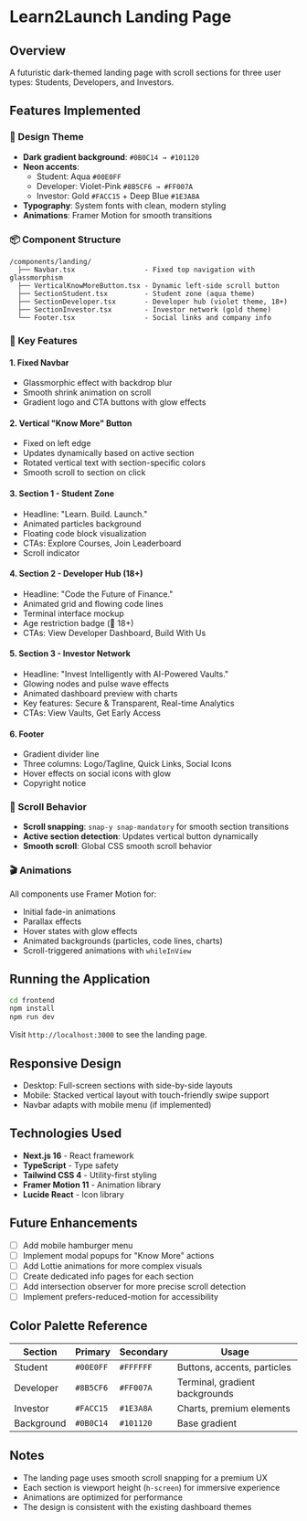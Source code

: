 # Learn2Launch Landing Page

## Overview
A futuristic dark-themed landing page with scroll sections for three user types: Students, Developers, and Investors.

## Features Implemented

### 🎨 Design Theme
- **Dark gradient background**: `#0B0C14 → #101120`
- **Neon accents**: 
  - Student: Aqua `#00E0FF`
  - Developer: Violet-Pink `#8B5CF6 → #FF007A`
  - Investor: Gold `#FACC15` + Deep Blue `#1E3A8A`
- **Typography**: System fonts with clean, modern styling
- **Animations**: Framer Motion for smooth transitions

### 📦 Component Structure

```
/components/landing/
  ├── Navbar.tsx                 - Fixed top navigation with glassmorphism
  ├── VerticalKnowMoreButton.tsx - Dynamic left-side scroll button
  ├── SectionStudent.tsx         - Student zone (aqua theme)
  ├── SectionDeveloper.tsx       - Developer hub (violet theme, 18+)
  ├── SectionInvestor.tsx        - Investor network (gold theme)
  └── Footer.tsx                 - Social links and company info
```

### 🔧 Key Features

#### 1. **Fixed Navbar**
- Glassmorphic effect with backdrop blur
- Smooth shrink animation on scroll
- Gradient logo and CTA buttons with glow effects

#### 2. **Vertical "Know More" Button**
- Fixed on left edge
- Updates dynamically based on active section
- Rotated vertical text with section-specific colors
- Smooth scroll to section on click

#### 3. **Section 1 - Student Zone**
- Headline: "Learn. Build. Launch."
- Animated particles background
- Floating code block visualization
- CTAs: Explore Courses, Join Leaderboard
- Scroll indicator

#### 4. **Section 2 - Developer Hub (18+)**
- Headline: "Code the Future of Finance."
- Animated grid and flowing code lines
- Terminal interface mockup
- Age restriction badge (🔞 18+)
- CTAs: View Developer Dashboard, Build With Us

#### 5. **Section 3 - Investor Network**
- Headline: "Invest Intelligently with AI-Powered Vaults."
- Glowing nodes and pulse wave effects
- Animated dashboard preview with charts
- Key features: Secure & Transparent, Real-time Analytics
- CTAs: View Vaults, Get Early Access

#### 6. **Footer**
- Gradient divider line
- Three columns: Logo/Tagline, Quick Links, Social Icons
- Hover effects on social icons with glow
- Copyright notice

### 🎯 Scroll Behavior
- **Scroll snapping**: `snap-y snap-mandatory` for smooth section transitions
- **Active section detection**: Updates vertical button dynamically
- **Smooth scroll**: Global CSS smooth scroll behavior

### 🎬 Animations
All components use Framer Motion for:
- Initial fade-in animations
- Parallax effects
- Hover states with glow effects
- Animated backgrounds (particles, code lines, charts)
- Scroll-triggered animations with `whileInView`

## Running the Application

```bash
cd frontend
npm install
npm run dev
```

Visit `http://localhost:3000` to see the landing page.

## Responsive Design
- Desktop: Full-screen sections with side-by-side layouts
- Mobile: Stacked vertical layout with touch-friendly swipe support
- Navbar adapts with mobile menu (if implemented)

## Technologies Used
- **Next.js 16** - React framework
- **TypeScript** - Type safety
- **Tailwind CSS 4** - Utility-first styling
- **Framer Motion 11** - Animation library
- **Lucide React** - Icon library

## Future Enhancements
- [ ] Add mobile hamburger menu
- [ ] Implement modal popups for "Know More" actions
- [ ] Add Lottie animations for more complex visuals
- [ ] Create dedicated info pages for each section
- [ ] Add intersection observer for more precise scroll detection
- [ ] Implement prefers-reduced-motion for accessibility

## Color Palette Reference

| Section | Primary | Secondary | Usage |
|---------|---------|-----------|-------|
| Student | `#00E0FF` | `#FFFFFF` | Buttons, accents, particles |
| Developer | `#8B5CF6` | `#FF007A` | Terminal, gradient backgrounds |
| Investor | `#FACC15` | `#1E3A8A` | Charts, premium elements |
| Background | `#0B0C14` | `#101120` | Base gradient |

## Notes
- The landing page uses smooth scroll snapping for a premium UX
- Each section is viewport height (`h-screen`) for immersive experience
- Animations are optimized for performance
- The design is consistent with the existing dashboard themes
